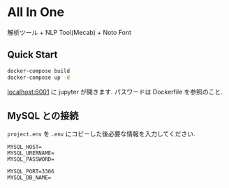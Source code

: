 # All In One

解析ツール + NLP Tool(Mecab) + Noto Font

## Quick Start

```bash
docker-compose build
docker-compose up -d
```

[localhost:6001](http://localhost:6001/) に jupyter が開きます. パスワードは Dockerfile を参照のこと.

## MySQL との接続

`project.env` を `.env` にコピーした後必要な情報を入力してください.

```env
MYSQL_HOST=
MYSQL_URERNAME=
MYSQL_PASSWORD=

MYSQL_PORT=3306
MYSQL_DB_NAME=
```